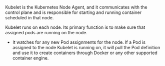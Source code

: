 
Kubelet is the Kubernetes Node Agent, and it communicates with the control plane and is responsible for starting and running container scheduled in that node.

Kubelet runs on each node. Its primary function is to make sure that assigned pods are running on the node.
- It watches for any new Pod assignments for the node. If a Pod is assigned to the node Kubelet is running on, it will pull the Pod definition and use it to create containers through Docker or any other supported container engine.
